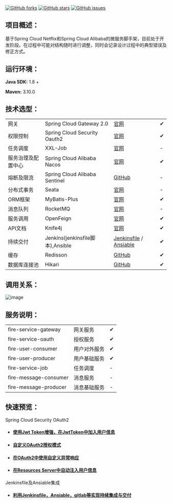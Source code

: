 [![GitHub forks](https://img.shields.io/github/forks/beifei1/fire-cloud?style=flat-square)](https://github.com/beifei1/fire-cloud/network)    [![GitHub stars](https://img.shields.io/github/stars/beifei1/fire-cloud?style=flat-square)](https://github.com/beifei1/fire-cloud/stargazers)   [![GitHub issues](https://img.shields.io/github/issues/beifei1/fire-cloud?style=flat-square)](https://github.com/beifei1/fire-cloud/issues)



## 项目概述：

基于Spring Cloud Netflix和Spring Cloud Alibaba的微服务脚手架，目前处于开发阶段。在过程中可能对结构随时进行调整，同时会记录设计过程中的典型错误及修正方式。

## 运行环境：

**Java SDK:** 1.8 +

**Maven:** 3.10.0

## 技术选型：

|                    |                               |                               |   |
| ------------------ | ----------------------------- |---|---|
| 网关               | Spring Cloud Gateway 2.0      | [官网](https://spring.io/projects/spring-cloud-gateway) | ✔ |
| 权限控制           | Spring Cloud Security Oauth2  | [官网](https://spring.io/projects/spring-cloud-security) | ✔ |
| 任务调度           | XXL-Job                       | [官网](https://www.xuxueli.com/xxl-job/) | - |
| 服务治理及配置中心 | Spring Cloud Alibaba Nacos    | [官网](https://nacos.io/en-us/) | ✔ |
| 熔断及限流         | Spring Cloud Alibaba Sentinel | [GitHub](https://github.com/alibaba/Sentinel) | - |
| 分布式事务         | Seata                         | [官网](https://github.com/seata/seata) | - |
| ORM框架      | MyBatis-Plus        | [官网](https://baomidou.com/) | ✔ |
| 消息队列           | RocketMQ                         | [官网](http://rocketmq.apache.org/)                        | - |
| 服务调用           | OpenFeign                     | [官网](https://spring.io/projects/spring-cloud-openfeign)                    | ✔ |
| API文档           | Knife4j                     | [官网](https://doc.xiaominfo.com/guide/useful.html) | ✔ |
| 持续交付       | Jenkins(jenkinsfile脚本),Ansible | [Jenkinsfile](https://github.com/beifei1/fire-cloud/blob/master/Jenkinsfile) / [Ansiable](http://www.ansible.com.cn/docs/playbooks.html) | ✔ |
| 缓存           | Redisson  | [GitHub](https://github.com/redisson/redisson) | ✔|
| 数据库连接池 | Hikari | [GitHub](https://github.com/brettwooldridge/HikariCP) | ✔ |

## 调用关系：

![image](https://github.com/beifei1/fire-cloud/blob/master/asserts/flow.png)

## 服务说明：

|                       |              |      |
| --------------------- | ------------ | ---- |
| fire-service-gateway          | 网关服务     | ✔    |
| fire-service-oauth            | 授权服务     | ✔    |
| fire-user-consumer    | 用户对外服务 | ✔    |
| fire-user-producer    | 用户基础服务 | ✔    |
| fire-service-job              | 任务调度     | -    |
| fire-message-consumer | 消息服务     | -    |
| fire-message-producer | 消息基础服务 | -    |

## 快速预览：

Spring Cloud Security OAuth2

- #### [使用Jwt Token增强，在JwtToken中加入用户信息](https://github.com/beifei1/fire-cloud/blob/master/fire-service-oauth/src/main/java/cn/fire/oauth/config/AuthServerConfig.java)

- #### [自定义OAuth2授权模式](https://github.com/beifei1/fire-cloud/tree/master/fire-service-oauth/src/main/java/cn/fire/oauth/granter)

- #### [在OAuth2中使用自定义异常响应](https://github.com/beifei1/fire-cloud/tree/master/fire-service-oauth/src/main/java/cn/fire/oauth/config/enhancer)

- #### [在Resources Server中自动注入用户信息](https://github.com/beifei1/fire-cloud/blob/master/fire-module-user/fire-user-consumer/src/main/java/cn/fire/user/controller/UserController.java)

Jenkinsfile及Ansiable集成

- #### [利用Jenkinsfile，Ansiable，gitlab等实现持续集成与交付](https://github.com/beifei1/fire-cloud/tree/master/deploy)

